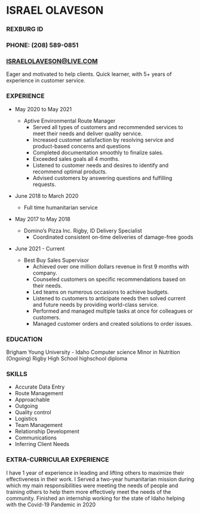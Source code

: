 # **ISRAEL OLAVESON**

### REXBURG ID
### PHONE: (208) 589-0851 
### ISRAELOLAVESON@LIVE.COM
Eager and motivated to help clients. Quick learner, with 5+ years of experience in customer service.

### EXPERIENCE

* May 2020 to May 2021 
    * Aptive Environmental 
    Route Manager 
        * Served all types of customers and recommended services to meet their needs and deliver quality service.
        * Increased customer satisfaction by resolving service and product-based concerns and questions
        * Completed documentation smoothly to finalize sales.
        * Exceeded sales goals all 4 months.
        * Listened to customer needs and desires to identify and recommend optimal products.
        * Advised customers by answering questions and fulfilling requests.

* June 2018 to March 2020
    * Full time humanitarian service

* May 2017 to May 2018 
    * Domino’s Pizza Inc. Rigby, ID 
    Delivery Specialist 
        * Coordinated consistent on-time deliveries of damage-free goods

* June 2021 - Current
    * Best Buy
    Sales Supervisor
        * Achieved over one million dollars revenue in first 9 months with company.
        * Counseled customers on specific recommendations based on their needs.
        * Led teams on numerous occasions to achieve budgets.
        * Listened to customers to anticipate needs then solved current and future needs by providing world-class service.
        * Performed and managed multiple tasks at once for colleagues or customers.
        * Managed customer orders and created solutions to order issues.

### EDUCATION

Brigham Young University - Idaho 
Computer science Minor in Nutrition (Ongoing)
Rigby High School 
highschool diploma

### SKILLS

* Accurate Data Entry
* Route Management
* Approachable
* Outgoing
* Quality control
* Logistics
* Team Management
* Relationship Development
* Communications
* Inferring Client Needs

### EXTRA-CURRICULAR EXPERIENCE

I have 1 year of experience in leading and lifting others to maximize their effectiveness in their work. 
I Served a two-year humanitarian mission during which my main responsibilities were meeting the needs of people and 
training others to help them more effectively meet the needs of the community. Finished an internship working for the
state of Idaho helping with the Covid-19 Pandemic in 2020